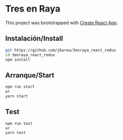 # Tres en Raya

This project was bootstrapped with [Create React App](https://github.com/facebookincubator/create-react-app).

## Instalación/Install
```bash
git https://github.com/jbarea/3enraya_react_redux
cd 3enraya_react_redux
npm install
```

## Arranque/Start

```bash
npm run start
or
yarn start
```

## Test

```bash
npm run test
or
yarn test



